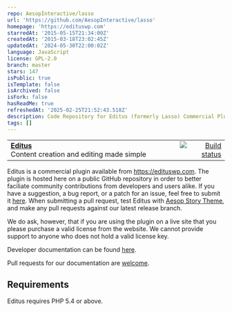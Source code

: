 ```yaml
---
repo: AesopInteractive/lasso
url: 'https://github.com/AesopInteractive/lasso'
homepage: 'https://edituswp.com'
starredAt: '2015-05-15T21:34:00Z'
createdAt: '2015-03-18T23:02:45Z'
updatedAt: '2024-05-30T22:00:02Z'
language: JavaScript
license: GPL-2.0
branch: master
stars: 147
isPublic: true
isTemplate: false
isArchived: false
isFork: false
hasReadMe: true
refreshedAt: '2025-02-25T21:52:43.518Z'
description: Code Repository for Editus (formerly Lasso) Commercial Plugin
tags: []
---
```


 <table width="100%">
	<tr>
		<td align="left" width="70%">
			<strong><a href="https://edituswp.com">Editus</a></strong><br />
			Content creation and editing made simple
		</td>
		<td align="right" width="20%">
			<a href="https://scrutinizer-ci.com/g/AesopInteractive/lasso/?branch=master">
				<img src="https://scrutinizer-ci.com/g/AesopInteractive/lasso/badges/quality-score.png?b=master" alt="Build status">
			</a>
		</td>
	</tr>
</table>

Editus is a commercial plugin available from https://edituswp.com. The plugin is hosted here on a public GitHub repository in order to better faciliate community contributions from developers and users alike. If you have a suggestion, a bug report, or a patch for an issue, feel free to submit it [here](https://github.com/AesopInteractive/lasso/issues). When submitting a pull request, test Editus with [Aesop Story Theme](https://github.com/AesopInteractive/aesop-story-theme), and make any pull requests against our latest release branch.

We do ask, however, that if you are using the plugin on a live site that you please purchase a valid license from the website. We cannot provide support to anyone who does not hold a valid license key.

Developer documentation can be found [here](https://github.com/AesopInteractive/lasso-documentation).

Pull requests for our documentation are [welcome](https://github.com/AesopInteractive/lasso-documentation/pulls). 

## Requirements

Editus requires PHP 5.4 or above.
